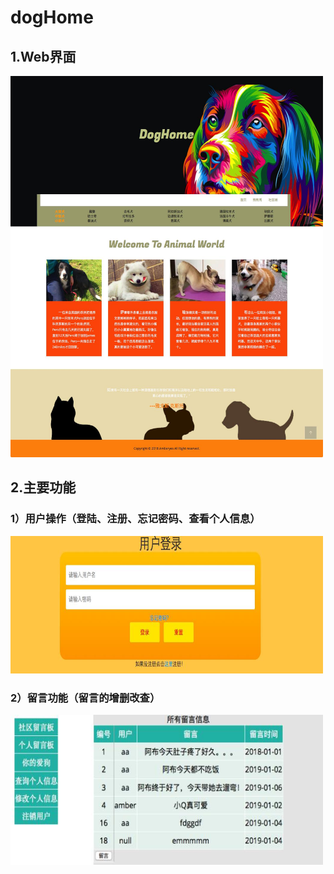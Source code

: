 # dogHome  
 
## 1.Web界面  

 <img src="webimg/index.jpg" width="500px" height="610px">

## 2.主要功能  

### 1）用户操作（登陆、注册、忘记密码、查看个人信息）  
<img src="webimg/yh.jpg" width="500px" height="220px">

### 2）留言功能（留言的增删改查）  

<img src="webimg/ly.jpg" width="500px" height="240px">

